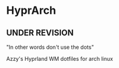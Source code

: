 # HyprArch

## UNDER REVISION
"In other words don't use the dots"

Azzy's Hyprland WM dotfiles for arch linux
